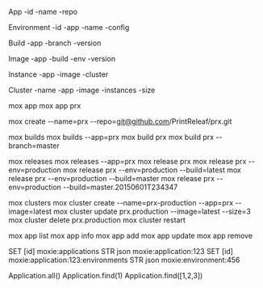 App
  -id
  -name
  -repo

Environment
  -id
  -app
  -name
  -config

Build
  -app
  -branch
  -version

Image
  -app
  -build
  -env
  -version

Instance
  -app
  -image
  -cluster

Cluster
  -name
  -app
  -image
  -instances
  -size

mox app
mox app prx

mox create --name=prx --repo=git@github.com/PrintReleaf/prx.git

mox builds
mox builds --app=prx
mox build prx
mox build prx --branch=master

mox releases
mox releases --app=prx
mox release prx
mox release prx --env=production
mox release prx --env=production --build=latest
mox release prx --env=production --build=master
mox release prx --env=production --build=master.20150601T234347

mox clusters
mox cluster create --name=prx-production --app=prx --image=latest
mox cluster update prx.production --image=latest --size=3
mox cluster delete prx.production
mox cluster restart


mox app list
mox app info
mox app add
mox app update
mox app remove


SET [id]  moxie:applications
STR json  moxie:application:123
SET [id]  moxie:application:123:environments
STR json  moxie:environment:456



Application.all()
Application.find(1)
Application.find([1,2,3])






















